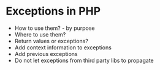 # Exceptions in PHP

* How to use them? - by purpose
* Where to use them?
* Return values or exceptions?
* Add context information to exceptions
* Add previous exceptions
* Do not let exceptions from third party libs to propagate
